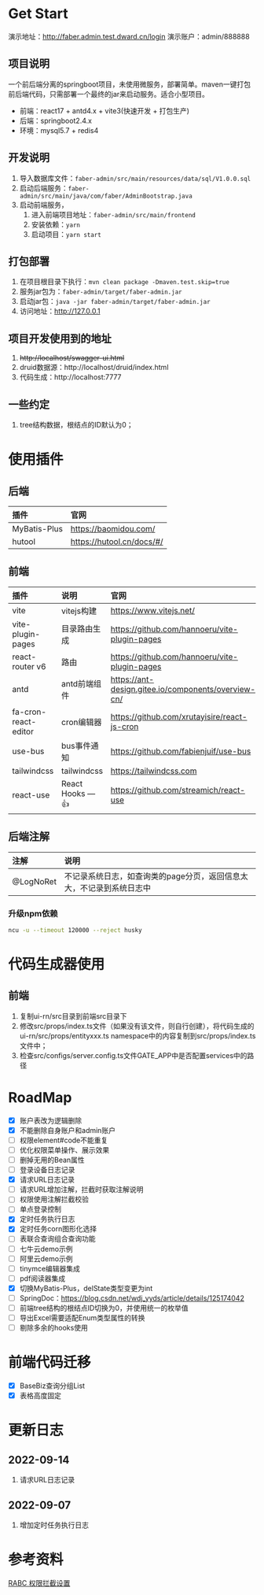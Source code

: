 # Get Start
演示地址：http://faber.admin.test.dward.cn/login
演示账户：admin/888888

## 项目说明
一个前后端分离的springboot项目，未使用微服务，部署简单。maven一键打包前后端代码，只需部署一个最终的jar来启动服务。适合小型项目。
- 前端：react17 + antd4.x + vite3(快速开发 + 打包生产)
- 后端：springboot2.4.x
- 环境：mysql5.7 + redis4

## 开发说明
1. 导入数据库文件：`faber-admin/src/main/resources/data/sql/V1.0.0.sql`
2. 启动后端服务：`faber-admin/src/main/java/com/faber/AdminBootstrap.java`
3. 启动前端服务，
   1. 进入前端项目地址：`faber-admin/src/main/frontend`
   2. 安装依赖：`yarn`
   3. 启动项目：`yarn start`

## 打包部署
1. 在项目根目录下执行：`mvn clean package -Dmaven.test.skip=true`
2. 服务jar包为：`faber-admin/target/faber-admin.jar`
3. 启动jar包：`java -jar faber-admin/target/faber-admin.jar`
4. 访问地址：http://127.0.0.1

## 项目开发使用到的地址
1. ~~http://localhost/swagger-ui.html~~
2. druid数据源：http://localhost/druid/index.html
3. 代码生成：http://localhost:7777

## 一些约定
1. tree结构数据，根结点的ID默认为0；

# 使用插件
## 后端
| 插件 | 官网 |
| :--- | :--- |
| MyBatis-Plus | https://baomidou.com/ |
| hutool | https://hutool.cn/docs/#/ |


## 前端
| 插件 | 说明 | 官网 |
| :--- | :--- | :--- |
| vite | vitejs构建 | https://www.vitejs.net/ |
| vite-plugin-pages | 目录路由生成 | https://github.com/hannoeru/vite-plugin-pages |
| react-router v6 | 路由 | https://github.com/hannoeru/vite-plugin-pages |
| antd | antd前端组件 | https://ant-design.gitee.io/components/overview-cn/ |
| fa-cron-react-editor | cron编辑器 | https://github.com/xrutayisire/react-js-cron |
| use-bus | bus事件通知 | https://github.com/fabienjuif/use-bus |
| tailwindcss | tailwindcss | https://tailwindcss.com |
| react-use | React Hooks — 👍 | https://github.com/streamich/react-use |

## 后端注解
| 注解 | 说明 |
| :--- | :--- |
| @LogNoRet | 不记录系统日志，如查询类的page分页，返回信息太大，不记录到系统日志中 |

### 升级npm依赖
```bash
ncu -u --timeout 120000 --reject husky
```

# 代码生成器使用
## 前端
1. 复制ui-rn/src目录到前端src目录下
2. 修改src/props/index.ts文件（如果没有该文件，则自行创建），将代码生成的ui-rn/src/props/entityxxx.ts namespace中的内容复制到src/props/index.ts文件中；
3. 检查src/configs/server.config.ts文件GATE_APP中是否配置services中的路径


# RoadMap
- [X] 账户表改为逻辑删除
- [X] 不能删除自身账户和admin账户
- [ ] 权限element#code不能重复
- [ ] 优化权限菜单操作、展示效果
- [ ] 删掉无用的Bean属性
- [ ] 登录设备日志记录
- [X] 请求URL日志记录
- [ ] 请求URL增加注解，拦截时获取注解说明
- [ ] 权限使用注解拦截校验
- [ ] 单点登录控制
- [X] 定时任务执行日志
- [X] 定时任务corn图形化选择
- [ ] 表联合查询组合查询功能
- [ ] 七牛云demo示例
- [ ] 阿里云demo示例
- [ ] tinymce编辑器集成
- [ ] pdf阅读器集成
- [X] 切换MyBatis-Plus，delState类型变更为int
- [ ] SpringDoc：https://blog.csdn.net/wdj_yyds/article/details/125174042
- [ ] 前端tree结构的根结点ID切换为0，并使用统一的枚举值
- [ ] 导出Excel需要适配Enum类型属性的转换
- [ ] 剔除多余的hooks使用

# 前端代码迁移
- [x] BaseBiz查询分组List
- [x] 表格高度固定

# 更新日志
## 2022-09-14
1. 请求URL日志记录

## 2022-09-07
1. 增加定时任务执行日志

# 参考资料
[RABC 权限拦截设置](https://blog.csdn.net/ytsydmx/article/details/123801763)
